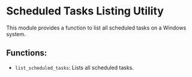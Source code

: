 # Scheduled Tasks Listing Utility

This module provides a function to list all scheduled tasks on a Windows system.

## Functions:
* `list_scheduled_tasks`: Lists all scheduled tasks.